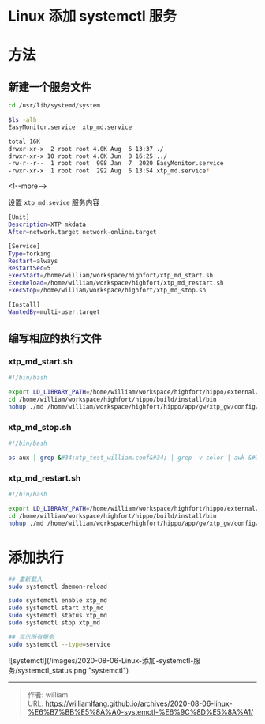 # Linux 添加 systemctl 服务


# 方法

## 新建一个服务文件

```bash
cd /usr/lib/systemd/system

$ls -alh
EasyMonitor.service  xtp_md.service

total 16K
drwxr-xr-x  2 root root 4.0K Aug  6 13:37 ./
drwxr-xr-x 10 root root 4.0K Jun  8 16:25 ../
-rw-r--r--  1 root root  998 Jan  7  2020 EasyMonitor.service
-rwxr-xr-x  1 root root  292 Aug  6 13:54 xtp_md.service*
```
&lt;!--more--&gt;

设置 `xtp_md.sevice` 服务内容

```bash
[Unit]
Description=XTP mkdata
After=network.target network-online.target

[Service]
Type=forking
Restart=always
RestartSec=5
ExecStart=/home/william/workspace/highfort/xtp_md_start.sh
ExecReload=/home/william/workspace/highfort/xtp_md_restart.sh
ExecStop=/home/william/workspace/highfort/xtp_md_stop.sh

[Install]
WantedBy=multi-user.target
```

## 编写相应的执行文件

### xtp_md_start.sh

```bash
#!/bin/bash

export LD_LIBRARY_PATH=/home/william/workspace/highfort/hippo/external/exch/XTP:/usr/lib/x86_64-linux-gnu:/usr/local/lib:$LD_LIBRARY_PATH
cd /home/william/workspace/highfort/hippo/build/install/bin
nohup ./md /home/william/workspace/highfort/hippo/app/gw/xtp_gw/config/xtp_test_william.conf &amp;
```

### xtp_md_stop.sh

```bash
#!/bin/bash

ps aux | grep &#34;xtp_test_william.conf&#34; | grep -v color | awk &#39;{print $2}&#39; | xargs kill -9
```

### xtp_md_restart.sh

```bash
#!/bin/bash

export LD_LIBRARY_PATH=/home/william/workspace/highfort/hippo/external/exch/XTP:/usr/lib/x86_64-linux-gnu:/usr/local/lib:$LD_LIBRARY_PATH
cd /home/william/workspace/highfort/hippo/build/install/bin
nohup ./md /home/william/workspace/highfort/hippo/app/gw/xtp_gw/config/xtp_test_william.conf &amp;
```

# 添加执行

```bash
## 重新载入
sudo systemctl daemon-reload

sudo systemctl enable xtp_md
sudo systemctl start xtp_md
sudo systemctl status xtp_md
sudo systemctl stop xtp_md

## 显示所有服务
sudo systemctl --type=service
```

![systemctl](/images/2020-08-06-Linux-添加-systemctl-服务/systemctl_status.png &#34;systemctl&#34;)


---

> 作者: william  
> URL: https://williamlfang.github.io/archives/2020-08-06-linux-%E6%B7%BB%E5%8A%A0-systemctl-%E6%9C%8D%E5%8A%A1/  

